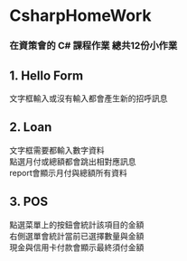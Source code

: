 # CsharpHomeWork
### 在資策會的 C# 課程作業 總共12份小作業

## 1. Hello Form
文字框輸入或沒有輸入都會產生新的招呼訊息

## 2. Loan
文字框需要都輸入數字資料  
點選月付或總額都會跳出相對應訊息  
report會顯示月付與總額所有資料  

## 3. POS
點選菜單上的按鈕會統計該項目的金額  
右側選單會統計當前已選擇數量與金額  
現金與信用卡付款會顯示最終須付金額  
